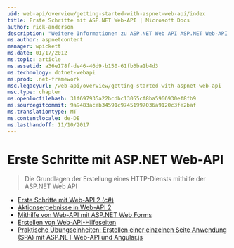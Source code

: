 ```yaml
---
uid: web-api/overview/getting-started-with-aspnet-web-api/index
title: Erste Schritte mit ASP.NET Web-API | Microsoft Docs
author: rick-anderson
description: "Weitere Informationen zu ASP.NET Web API ASP.NET Web-API ist ein Framework, das HTTP-Dienste erstellen, die eine Breite Palette von Clients, einschließlich Browsern erreichen erleichtert..."
ms.author: aspnetcontent
manager: wpickett
ms.date: 01/17/2012
ms.topic: article
ms.assetid: a36e178f-de46-46d9-b150-61fb3ba1b4d3
ms.technology: dotnet-webapi
ms.prod: .net-framework
msc.legacyurl: /web-api/overview/getting-started-with-aspnet-web-api
msc.type: chapter
ms.openlocfilehash: 31f697935a22bcdbc13055cf8ba5966930ef8fb9
ms.sourcegitcommit: 9a9483aceb34591c97451997036a9120c3fe2baf
ms.translationtype: MT
ms.contentlocale: de-DE
ms.lasthandoff: 11/10/2017
---
```

<a name="getting-started-with-aspnet-web-api"></a>Erste Schritte mit ASP.NET Web-API
====================
> Die Grundlagen der Erstellung eines HTTP-Diensts mithilfe der ASP.NET Web API


- [Erste Schritte mit Web-API 2 (c#)](tutorial-your-first-web-api.md)
- [Aktionsergebnisse in Web-API 2](action-results.md)
- [Mithilfe von Web-API mit ASP.NET Web Forms](using-web-api-with-aspnet-web-forms.md)
- [Erstellen von Web-API-Hilfeseiten](creating-api-help-pages.md)
- [Praktische Übungseinheiten: Erstellen einer einzelnen Seite Anwendung (SPA) mit ASP.NET Web-API und Angular.js](build-a-single-page-application-spa-with-aspnet-web-api-and-angularjs.md)
